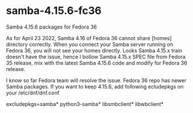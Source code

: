 # samba-4.15.6-fc36
Samba 4.15.6 packages for Fedora 36

As for April 23 2022, Samba 4.16 of Fedora 36 cannot share [homes] directory correctly. When you connect your Samba server running on Fedora 36, you will not see your homes directly.
Looks Samba 4.15.x train doesn't have the issue, hence I bollow Samba 4.15.x SPEC file from Fedora 35 release, mix with the latest Samba 4.15.6 code and modify for Fedora 36 release. 

I know so far Fedora team will resolve the issue. 
Fedora 36 repo has newer Samba packages. If you want to keep 4.15.6, add following ecludepkgs on your /etc/dnf/dnf.conf



excludepkgs=samba* python3-samba* libsmbclient* libwbclient*
